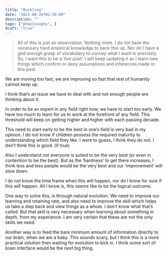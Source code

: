 ```yaml
---
title: "Buckling"
date: "2022-08-26T02:50:00"
description: ""
tags: ["pheelosophy", ]
draft: "true"
---
```


> All of this is just an observation. Nothing more. I do not have the necessary hard empirical knowledge to back this up. Nor do I have a god enough grasp of vocabulary to convey what I want to precisely. So, I want this to be a ‘live post’. I will keep updating it as I learn new things which confirm or deny assumptions and inferences made in this post.

We are moving too fast, we are improving so fast that rest of humanity cannot keep up.

I think that’s an issue we have to deal with and not enough people are thinking about it.

In order to be an expert in any field right now, we have to start too early. We have too much to learn for us to work at the forefront of any field. This threshold will keep on getting higher and higher with each passing decade.

This need to start early to be the best in one’s field is very bad in my opinion. I do not know if children possess the required maturity to understanding which field they like. I were to guess, I think they do not. I don’t think this is good. (if true)

Also I understand not everyone is suited to be the very best (or even in contention to be the best). But as the ‘hardness’ to get there increases, I think less and less people would be the very best and our ‘improvement’ will slow down.

I do not know the time frame when this will happen, nor do I know for sure if this will happen. All I know is, this seems like to be the logical outcome.

One way to solve this, is through natural evolution. We need to improve our learning and retaining rate, and also need to improve the skill which helps us take a step back and view things as a whole. I don’t know what that’s called. But that skill is very necessary when learning about something in depth, from my experience. I am very certain that these are not the only skills we need.

Another way is to feed the bare minimum amount of information directly to our brain, when we are a baby. This sounds scary, but I think this is a more practical solution then waiting for evolution to kick in. I think some sort of brain interface would be the next big thing.
